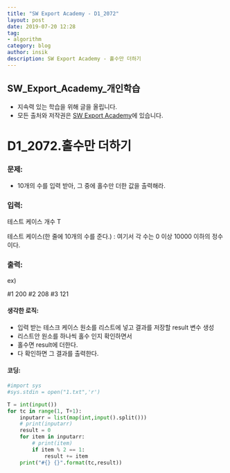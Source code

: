 ```yaml
---
title: "SW Export Academy - D1_2072"
layout: post
date: 2019-07-20 12:28
tag:
- algorithm
category: blog
author: insik
description: SW Export Academy - 홀수만 더하기
---
```


## SW_Export_Academy_개인학습

- 지속력 있는 학습을 위해 글을 올립니다.
- 모든 출처와 저작권은 [SW Export Academy][출처]에 있습니다.



# D1_2072.홀수만 더하기

### 문제:

- 10개의 수를 입력 받아, 그 중에 홀수만 더한 값을 출력해라.



### 입력:

테스트 케이스 개수 T

테스트 케이스(한 줄에 10개의 수를 준다.)  : 여기서 각 수는 0 이상 10000 이하의 정수이다.



### 출력:

ex)

#1 200
#2 208
#3 121



#### 생각한 로직:

- 입력 받는 테스크 케이스 원소를 리스트에 넣고 결과를 저장할 result 변수 생성
- 리스트안 원소를 하나씩 홀수 인지 확인하면서
- 홀수면 result에 더한다.
- 다 확인하면 그 결과를 출력한다.



#### 코딩:

```python
#import sys
#sys.stdin = open("1.txt",'r')

T = int(input())
for tc in range(1, T+1):
    inputarr = list(map(int,input().split()))
    # print(inputarr)
    result = 0
    for item in inputarr:
        # print(item)
        if item % 2 == 1:
            result += item
    print("#{} {}".format(tc,result))
```



[출처]: https://www.swexpertacademy.com/